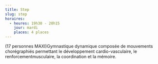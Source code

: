 ```yaml
---
title: Step
slug: step
horaires:
  - heures: 19h30 - 20h15
    jour: mardi
    places: 4 places
---
```

(17 personnes MAXI)Gymnastique dynamique composée de mouvements chorégraphiés permettant le développement cardio-vasculaire, le renforcementmusculaire, la coordination et la mémoire.
